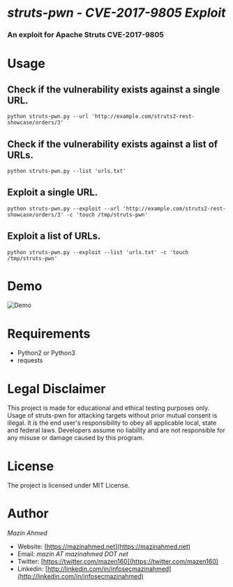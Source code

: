*struts-pwn - CVE-2017-9805 Exploit*
============

### An exploit for Apache Struts CVE-2017-9805 ###


# **Usage** #

## Check if the vulnerability exists against a single URL. ##
`python struts-pwn.py --url 'http://example.com/struts2-rest-showcase/orders/3'`

## Check if the vulnerability exists against a list of URLs. ##
`python struts-pwn.py --list 'urls.txt'`

## Exploit a single URL. ##
`python struts-pwn.py --exploit --url 'http://example.com/struts2-rest-showcase/orders/3' -c 'touch /tmp/struts-pwn'`

## Exploit a list of URLs. ##
`python struts-pwn.py --exploit --list 'urls.txt' -c 'touch /tmp/struts-pwn'`


# **Demo** #
![Demo](https://github.com/mazen160/public/raw/master/static/images/struts-pwn_CVE-2017-9805_Demo.png)


# **Requirements** #
* Python2 or Python3
* requests


# **Legal Disclaimer** #
This project is made for educational and ethical testing purposes only. Usage of struts-pwn for attacking targets without prior mutual consent is illegal. It is the end user's responsibility to obey all applicable local, state and federal laws. Developers assume no liability and are not responsible for any misuse or damage caused by this program.


# **License** #
The project is licensed under MIT License.


# **Author** #
*Mazin Ahmed*
* Website: [https://mazinahmed.net](https://mazinahmed.net)
* Email: *mazin AT mazinahmed DOT net*
* Twitter: [https://twitter.com/mazen160](https://twitter.com/mazen160)
* Linkedin: [http://linkedin.com/in/infosecmazinahmed](http://linkedin.com/in/infosecmazinahmed)
